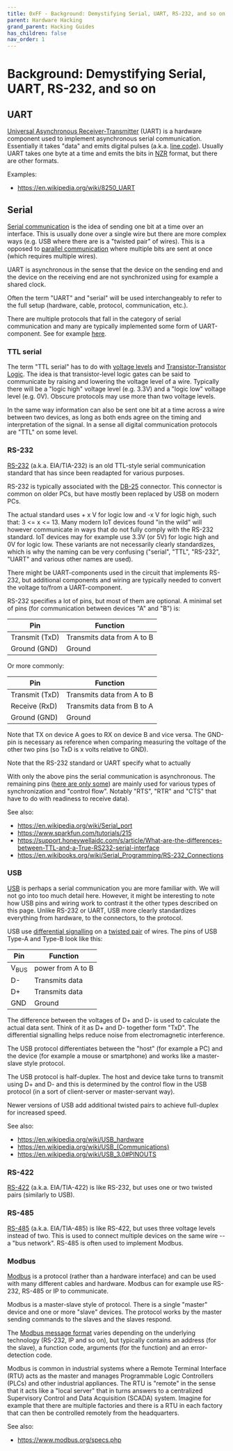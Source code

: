 ```yaml
---
title: 0xFF - Background: Demystifying Serial, UART, RS-232, and so on
parent: Hardware Hacking
grand_parent: Hacking Guides
has_children: false
nav_order: 1
---
```


# Background: Demystifying Serial, UART, RS-232, and so on

## UART
[Universal Asynchronous Receiver-Transmitter](https://en.wikipedia.org/wiki/Universal_asynchronous_receiver-transmitter) (UART) is a hardware component used to implement asynchronous serial communication.
Essentially it takes "data" and emits digital pulses (a.k.a. [line code](https://en.wikipedia.org/wiki/Line_code)).
Usually UART takes one byte at a time and emits the bits in
[NZR](https://en.wikipedia.org/wiki/Non-return-to-zero) format,
but there are other formats.

Examples:
* <https://en.wikipedia.org/wiki/8250_UART>

## Serial
[Serial communication](https://en.wikipedia.org/wiki/Serial_communication) is the idea of sending one bit at a time over an interface.
This is usually done over a single wire but there are more complex ways (e.g. USB where there are is a "twisted pair" of wires).
This is a opposed to [parallel communication](https://en.wikipedia.org/wiki/Parallel_communication) where multiple bits are sent at once (which requires multiple wires).

UART is asynchronous in the sense that the device on the sending end and the device on the receiving end are not synchronized using for example a shared clock.

Often the term "UART" and "serial" will be used interchangeably to refer to the full setup (hardware, cable, protocol, communication, etc.).

There are multiple protocols that fall in the category of serial communication and many are typically implemented some form of UART-component.
See for example [here](https://en.wikipedia.org/wiki/Serial_port).


### TTL serial
The term "TTL serial" has to do with [voltage levels](https://en.wikipedia.org/wiki/Logic_level#TTL)
and [Transistor-Transistor Logic](https://en.wikipedia.org/wiki/Transistor%E2%80%93transistor_logic).
The idea is that transistor-level logic gates can be said to communicate by raising and lowering the voltage level of a wire.
Typically there will be a "logic high" voltage level (e.g. 3.3V) and a "logic low" voltage level (e.g. 0V).
Obscure protocols may use more than two voltage levels.

In the same way information can also be sent one bit at a time across a wire between two devices, as
long as both ends agree on the timing and interpretation of the signal.
In a sense all digital communication protocols are "TTL" on some level.


### RS-232
[RS-232](https://en.wikipedia.org/wiki/RS-232) (a.k.a. EIA/TIA-232) is an old TTL-style serial communication
standard that has since been readapted for various purposes.

RS-232 is typically associated with the [DB-25](https://en.wikipedia.org/wiki/DB-25) connector.
This connector is common on older PCs, but have mostly been replaced by USB on modern PCs.

<!-- TODO photo of D-25 -->

The actual standard uses + x V for logic low and -x V for logic high, such that: 3 <= x <= 13.
Many modern IoT devices found "in the wild" will however communicate in ways that do not fully comply with the RS-232 standard.
IoT devices may for example use 3.3V (or 5V) for logic high and 0V for logic low.
These variants are not necessarily clearly standardizes, which is why the naming can be very
confusing ("serial", "TTL", "RS-232", "UART" and various other names are used).

There might be UART-components used in the circuit that implements RS-232, but
additional components and wiring are typically needed to convert the voltage to/from a UART-component.

RS-232 specifies a lot of pins, but most of them are optional. A minimal set of
pins (for communication between devices "A" and "B") is:

  Pin | Function
  -----|--------
  Transmit (TxD) | Transmits data from A to B
  Ground  (GND) | Ground

Or more commonly:

  Pin | Function
  -----|--------
  Transmit (TxD) | Transmits data from A to B
  Receive  (RxD) | Transmits data from B to A
  Ground  (GND) | Ground


Note that TX on device A goes to RX on device B and vice versa.
The GND-pin is necessary as reference when comparing measuring the voltage of
the other two pins (so TxD is x volts relative to GND).

Note that the RS-232 standard or UART specify what to actually

With only the above pins the serial communication is asynchronous.
The remaining pins ([here are only some](https://en.wikipedia.org/wiki/RS-232#Data_and_control_signals)) are mainly used for various types of synchronization and "control flow".
Notably "RTS", "RTR" and "CTS" that have to do with readiness to receive data).

See also:
* <https://en.wikipedia.org/wiki/Serial_port>
* <https://www.sparkfun.com/tutorials/215>
* <https://support.honeywellaidc.com/s/article/What-are-the-differences-between-TTL-and-a-True-RS232-serial-interface>
* <https://en.wikibooks.org/wiki/Serial_Programming/RS-232_Connections>

### USB
[USB](https://en.wikipedia.org/wiki/USB) is perhaps a serial communication you are more familiar with.
We will not go into too much detail here.
However, it might be interesting to note how USB pins and wiring work to contrast it the other types described on this page.
Unlike RS-232 or UART, USB more clearly standardizes everything from hardware, to the connectors, to the protocol.

USB use [differential signalling](https://en.wikipedia.org/wiki/Differential_signaling) on a [twisted pair](https://en.wikipedia.org/wiki/Twisted_pair) of wires.
The pins of USB Type-A and Type-B look like this:

  Pin   | Function
  ------|--------
  V<sub>BUS</sub> | power from A to B
  D-    | Transmits data
  D+    | Transmits data
  GND   | Ground

The difference between the voltages of D+ and D- is used to calculate the
actual data sent. Think of it as D+ and D- together form "TxD".
The differential signalling helps reduce noise from electromagnetic interference.

The USB protocol differentiates between the "host" (for example a PC) and the
device (for example a mouse or smartphone) and works like a master-slave style
protocol.

The USB protocol is half-duplex. The host and device take turns to transmit
using D+ and D- and this is determined by the control flow in the USB protocol
(in a sort of client-server or master-servant way).

Newer versions of USB add additional twisted pairs to achieve full-duplex for
increased speed.

<!-- TODO photo of USB type A showing the 4 pins -->
<!-- TODO image of twisted pair -->

See also:
* <https://en.wikipedia.org/wiki/USB_hardware>
* <https://en.wikipedia.org/wiki/USB_(Communications)>
* <https://en.wikipedia.org/wiki/USB_3.0#PINOUTS>

### RS-422
[RS-422](https://en.wikipedia.org/wiki/RS-422) (a.k.a. EIA/TIA-422) is like RS-232, but uses
one or two twisted pairs (similarly to USB).

### RS-485
[RS-485](https://en.wikipedia.org/wiki/RS-485) (a.k.a. EIA/TIA-485) is like
RS-422, but uses three voltage levels instead of two. This is used to connect
multiple devices on the same wire --  a "bus network". RS-485 is often used to
implement Modbus.


### Modbus
[Modbus](https://en.wikipedia.org/wiki/Modbus) is a protocol (rather than a
hardware interface) and can be used with many different cables and hardware.
Modbus can for example use RS-232, RS-485 or IP to communicate.

Modbus is a master-slave style of protocol. There is a single "master" device
and one or more "slave" devices. The protocol works by the master sending
commands to the slaves and the slaves respond.

The [Modbus message format](https://en.wikipedia.org/wiki/Modbus#Frame_formats)
varies depending on the underlying technology (RS-232, IP and so on), but
typically contains an address (for the slave), a function code, arguments (for
the function) and an error-detection code.

Modbus is common in industrial systems where a Remote Terminal Interface (RTU)
acts as the master and manages Programmable Logic Controllers (PLCs) and other
industrial appliances. The RTU is "remote" in the sense that it acts like a
"local server" that in turns answers to a centralized Supervisory Control and
Data Acquisition (SCADA) system. Imagine for example that there are multiple
factories and there is a RTU in each factory that can then be controlled
remotely from the headquarters.


See also:
* <https://www.modbus.org/specs.php>

